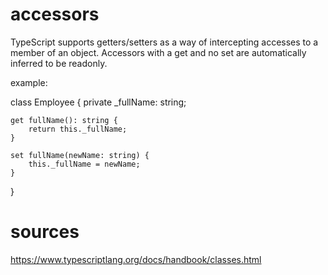 # accessors
TypeScript supports getters/setters as a way of intercepting accesses to a member of an object.
Accessors with a get and no set are automatically inferred to be readonly.

example:

class Employee {
    private _fullName: string;

    get fullName(): string {
        return this._fullName;
    }

    set fullName(newName: string) {
        this._fullName = newName;
    }
}


# sources
https://www.typescriptlang.org/docs/handbook/classes.html

